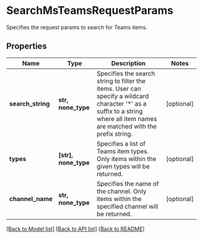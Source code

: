 # SearchMsTeamsRequestParams

Specifies the request params to search for Teams items.

## Properties
Name | Type | Description | Notes
------------ | ------------- | ------------- | -------------
**search_string** | **str, none_type** | Specifies the search string to filter the items. User can specify a wildcard character &#39;*&#39; as a suffix to a string where all item names are matched with the prefix string. | [optional] 
**types** | **[str], none_type** | Specifies a list of Teams item types. Only items within the given types will be returned. | [optional] 
**channel_name** | **str, none_type** | Specifies the name of the channel. Only items within the specified channel will be returned. | [optional] 

[[Back to Model list]](../README.md#documentation-for-models) [[Back to API list]](../README.md#documentation-for-api-endpoints) [[Back to README]](../README.md)


